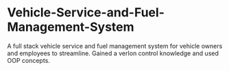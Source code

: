 # Vehicle-Service-and-Fuel-Management-System
A full stack vehicle service and fuel management system for vehicle owners and employees to streamline. Gained a verIon control knowledge and used OOP concepts.                      

